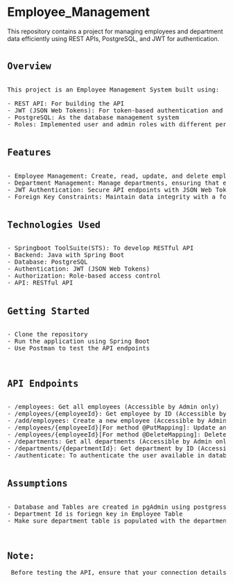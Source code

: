 # Employee_Management
This repository contains a project for managing employees and department data efficiently using REST APIs, PostgreSQL, and JWT for authentication.
<pre>
<h2>Overview</h2>
This project is an Employee Management System built using:

- REST API: For building the API
- JWT (JSON Web Tokens): For token-based authentication and authorization
- PostgreSQL: As the database management system
- Roles: Implemented user and admin roles with different permissions

<h2>Features</h2>
- Employee Management: Create, read, update, and delete employee records.
- Department Management: Manage departments, ensuring that each employee is associated with a valid department. 
- JWT Authentication: Secure API endpoints with JSON Web Tokens for authentication and authorization.
- Foreign Key Constraints: Maintain data integrity with a foreign key relationship between the employee and department tables.

<h2>Technologies Used</h2>
- Springboot ToolSuite(STS): To develop RESTful API
- Backend: Java with Spring Boot
- Database: PostgreSQL
- Authentication: JWT (JSON Web Tokens)
- Authorization: Role-based access control
- API: RESTful API

<h2>Getting Started</h2>
- Clone the repository
- Run the application using Spring Boot
- Use Postman to test the API endpoints

 <h2>API Endpoints</h2>
- /employees: Get all employees (Accessible by Admin only)
- /employees/{employeeId}: Get employee by ID (Accessible by User only)
- /add/employees: Create a new employee (Accessible by Admin only)
- /employees/{employeeId}[For method @PutMapping]: Update an existing employee (Accessible by User and Admin)
- /employees/{employeeId}[For method @DeleteMapping]: Delete an employee (Accessible by Admin only)
- /departments: Get all departments (Accessible by Admin only)
- /departments/{departmentId}: Get department by ID (Accessible by User and Admin)
- /authenticate: To authenticate the user available in database or to generate token

<h2>Assumptions</h2>
- Database and Tables are created in pgAdmin using postgressql
- Department Id is foriegn key in Employee Table
- Make sure department table is populated with the department you refer for an employee

  <h2>Note:</h2> Before testing the API, ensure that your connection details in application properties file are correct.
</pre>
